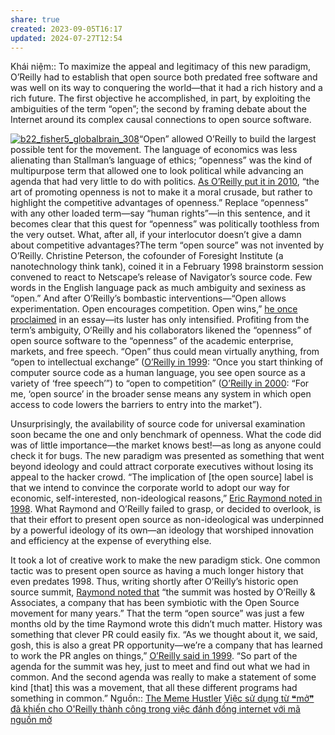 ```yaml
---
share: true
created: 2023-09-05T16:17
updated: 2024-07-27T12:54
---
```

Khái niệm:: 
To maximize the appeal and legitimacy of this new paradigm, O’Reilly had to establish that open source both predated free software and was well on its way to conquering the world—that it had a rich history and a rich future. The first objective he accomplished, in part, by exploiting the ambiguities of the term “open”; the second by framing debate about the Internet around its complex causal connections to open source software.

[![b22_fisher5_globalbrain_308](https://thebaffler.com/wp-content/uploads/2014/06/b22_fisher5_globalbrain_308.png)](http://www.marksfisher.com/)“Open” allowed O’Reilly to build the largest possible tent for the movement. The language of economics was less alienating than Stallman’s language of ethics; “openness” was the kind of multipurpose term that allowed one to look political while advancing an agenda that had very little to do with politics. [As O’Reilly put it in 2010](http://radar.oreilly.com/2010/04/handicapping-internet-platform-wars.html), “the art of promoting openness is not to make it a moral crusade, but rather to highlight the competitive advantages of openness.” Replace “openness” with any other loaded term—say “human rights”—in this sentence, and it becomes clear that this quest for “openness” was politically toothless from the very outset. What, after all, if your interlocutor doesn’t give a damn about competitive advantages?The term “open source” was not invented by O’Reilly. Christine Peterson, the cofounder of Foresight Institute (a nanotechnology think tank), coined it in a February 1998 brainstorm session convened to react to Netscape’s release of Navigator’s source code. Few words in the English language pack as much ambiguity and sexiness as “open.” And after O’Reilly’s bombastic interventions—“Open allows experimentation. Open encourages competition. Open wins,” [he once proclaimed](http://www.forbes.com/2009/02/22/kindle-oreilly-ebooks-technology-breakthroughs_oreilly.html) in an essay—its luster has only intensified. Profiting from the term’s ambiguity, O’Reilly and his collaborators likened the “openness” of open source software to the “openness” of the academic enterprise, markets, and free speech. “Open” thus could mean virtually anything, from “open to intellectual exchange” ([O’Reilly in 1999](http://web.archive.org/web/20000119094723/http://sunworld.com/sunworldonline/swol-01-1999/swol-01-regex-2.html): “Once you start thinking of computer source code as a human language, you see open source as a variety of ‘free speech’”) to “open to competition” ([O’Reilly in 2000](http://www.oreillynet.com/pub/wlg/4179): “For me, ‘open source’ in the broader sense means any system in which open access to code lowers the barriers to entry into the market”).

Unsurprisingly, the availability of source code for universal examination soon became the one and only benchmark of openness. What the code did was of little importance—the market knows best!—as long as anyone could check it for bugs. The new paradigm was presented as something that went beyond ideology and could attract corporate executives without losing its appeal to the hacker crowd. “The implication of [the open source] label is that we intend to convince the corporate world to adopt our way for economic, self-interested, non-ideological reasons,” [Eric Raymond noted in 1998](http://www.linuxjournal.com/article/2918). What Raymond and O’Reilly failed to grasp, or decided to overlook, is that their effort to present open source as non-ideological was underpinned by a powerful ideology of its own—an ideology that worshiped innovation and efficiency at the expense of everything else.

It took a lot of creative work to make the new paradigm stick. One common tactic was to present open source as having a much longer history that even predates 1998. Thus, writing shortly after O’Reilly’s historic open source summit, [Raymond noted that](http://www.linuxjournal.com/article/2918) “the summit was hosted by O’Reilly & Associates, a company that has been symbiotic with the Open Source movement for many years.” That the term “open source” was just a few months old by the time Raymond wrote this didn’t much matter. History was something that clever PR could easily fix. “As we thought about it, we said, gosh, this is also a great PR opportunity—we’re a company that has learned to work the PR angles on things,” [O’Reilly said in 1999](https://books.google.com/books?id=kIU1scm4w6QC&lpg=PA169&ots=XymvERLdeY&dq=%22So%20part%20of%20the%20agenda%20for%20the%20summit%20was%20hey%2C%20just%20to%20meet%20and%20find%20out%20what%20we%20had%20in%20common.%22&pg=PA169#v=onepage&q&f=false). “So part of the agenda for the summit was hey, just to meet and find out what we had in common. And the second agenda was really to make a statement of some kind [that] this was a movement, that all these different programs had something in common.”
Nguồn:: [The Meme Hustler](https://thebaffler.com/salvos/the-meme-hustler)
[Việc sử dụng từ ❝mở❞ đã khiến cho O'Reilly thành công trong việc đánh đồng internet với mã nguồn mở](./Vi%E1%BB%87c%20s%E1%BB%AD%20d%E1%BB%A5ng%20t%E1%BB%AB%20%E2%9D%9Dm%E1%BB%9F%E2%9D%9E%20%C4%91%C3%A3%20khi%E1%BA%BFn%20cho%20O'Reilly%20th%C3%A0nh%20c%C3%B4ng%20trong%20vi%E1%BB%87c%20%C4%91%C3%A1nh%20%C4%91%E1%BB%93ng%20internet%20v%E1%BB%9Bi%20m%C3%A3%20ngu%E1%BB%93n%20m%E1%BB%9F.md) 